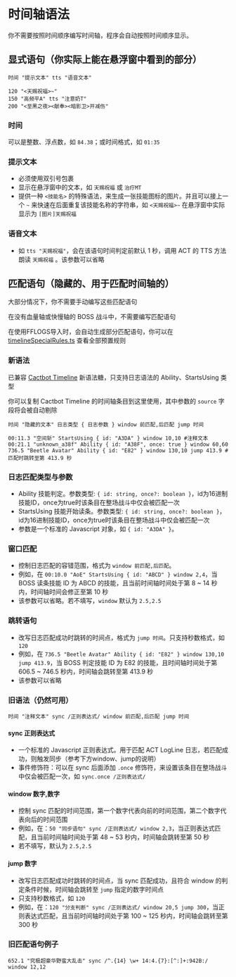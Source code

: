 # 时间轴语法

你不需要按照时间顺序编写时间轴，程序会自动按照时间顺序显示。

## 显式语句（你实际上能在悬浮窗中看到的部分）

```text
时间 "提示文本" tts "语音文本"
```

```text
120 "<天赐祝福>~"
150 "高频平A" tts "注意奶T"
200 "<至黑之夜><献奉><暗影卫>开减伤"
```

### 时间

  可以是整数、浮点数，如 `84.38`；或时间格式，如 `01:35`

### 提示文本

- 必须使用双引号包裹
- 显示在悬浮窗中的文本，如 `天赐祝福` 或 `治疗MT`
- 提供一种 `<技能名>` 的特殊语法，来生成一张技能图标的图片。并且可以接上一个 `~` 来快速在后面重复该技能名称的字符串，如 `<天赐祝福>~` 在悬浮窗中实际显示为 `[图片]天赐祝福`

### 语音文本

- 如 `tts "天赐祝福"`，会在该语句时间判定前默认 1 秒，调用 ACT 的 TTS 方法朗读 `天赐祝福` 。该参数可以省略

## 匹配语句（隐藏的、用于匹配时间轴的）

大部分情况下，你不需要手动编写这些匹配语句

在没有血量轴或快慢轴的 BOSS 战斗中，不需要编写匹配语句

在使用FFLOGS导入时，会自动生成部分匹配语句，你可以在 [timelineSpecialRules.ts](https://github.com/Souma-Sumire/ff14-overlay-vue/blob/main/src/utils/timelineSpecialRules.ts) 查看全部预置规则

### 新语法

已兼容 [Cactbot Timeline](https://github.com/OverlayPlugin/cactbot/blob/main/docs/TimelineGuide.md) 新语法糖，只支持日志语法的 Ability、StartsUsing 类型

你可以复制 Cactbot Timeline 的时间轴条目到这里使用，其中参数的 `source` 字段将会被自动剔除

```text
时间 "隐藏的文本" 日志类型 { 日志参数 } window 前匹配,后匹配 jump 时间
```

```text
00:11.3 "空间斩" StartsUsing { id: "A3DA" } window 10,10 #注释文本
00:21.1 "unknown_a38f" Ability { id: "A38F", once: true } window 60,60
736.5 "Beetle Avatar" Ability { id: "E82" } window 130,10 jump 413.9 #匹配时跳转至第 413.9 秒
```

### 日志匹配类型与参数

- Ability 技能判定。参数类型: `{ id: string, once?: boolean }`，id为16进制技能ID，once为true时该条目在整场战斗中仅会被匹配一次
- StartsUsing 技能开始读条。参数类型: `{ id: string, once?: boolean }`，id为16进制技能ID，once为true时该条目在整场战斗中仅会被匹配一次
- 参数是一个标准的 Javascript 对象，如 `{ id: "A3DA" }`。

### 窗口匹配

- 控制日志匹配的容错范围，格式为 `window 前匹配,后匹配`。
- 例如，在 `00:10.0 "AoE" StartsUsing { id: "ABCD" } window 2,4`，当 BOSS 读条技能 ID 为 ABCD 的技能，且当前时间轴时间处于第 8 ~ 14 秒内，时间轴时间会修正至第 10 秒
- 该参数可以省略。若不填写，`window` 默认为 `2.5,2.5`

### 跳转语句

- 改写日志匹配成功时跳转的时间点，格式为 `jump 时间`。只支持秒数格式，如 `120`
- 例如，在 `736.5 "Beetle Avatar" Ability { id: "E82" } window 130,10 jump 413.9`，当 BOSS 判定技能 ID 为 E82 的技能，且时间轴时间处于第 606.5 ~ 746.5 秒内，时间轴会跳转至第 413.9 秒
- 该参数可以省略

### 旧语法（仍然可用）

```text
时间 "注释文本" sync /正则表达式/ window 前匹配,后匹配 jump 时间
```

#### sync 正则表达式

- 一个标准的 Javascript 正则表达式。用于匹配 ACT LogLine 日志，若匹配成功，则触发同步（参考下方window、jump的说明）
- 事件修饰符：可以在 sync 后面添加 `.once` 修饰符，来设置该条目在整场战斗中仅会被匹配一次，如 `sync.once /正则表达式/`

#### window 数字,数字

- 控制 sync 匹配的时间范围，第一个数字代表向前的时间范围，第二个数字代表向后的时间范围
- 例如，在：`50 "同步语句" sync /正则表达式/ window 2,3`，当正则表达式匹配，且当前时间轴时间处于第 48 ~ 53 秒内，时间轴会跳转至第 50 秒
- 若不填写，默认为 `2.5,2.5`

#### jump 数字

- 改写日志匹配成功时跳转的时间点，当 sync 匹配成功，且符合 window 的判定条件时候，时间轴会跳转至 `jump` 指定的数字时间点
- 只支持秒数格式，如 `120`
- 例如，在：`120 "分支判断" sync /正则表达式/ window 20,5 jump 300`，当正则表达式匹配，且当前时间轴时间处于第 100 ~ 125 秒内，时间轴会跳转至第 300 秒

### 旧匹配语句例子

```text
652.1 "究极超豪华野蛮大乱击" sync /^.{14} \w+ 14:4.{7}:[^:]+:942B:/ window 12,12
```
